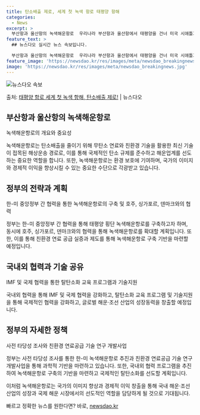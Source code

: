```yaml
---
title: 탄소배출 제로, 세계 첫 녹색 항로 태평양 항해
categories:
  - News
excerpt: >
  부산항과 울산항의 녹색해운항로  우리나라 부산항과 울산항에서 태평양을 건너 미국 시애틀과 타코마항으로 이어지…
feature_text: >
  ## 뉴스다오 실시간 뉴스 속보입니다.

  부산항과 울산항의 녹색해운항로  우리나라 부산항과 울산항에서 태평양을 건너 미국 시애틀과 타코마항으로 이어지…
feature_image: 'https://newsdao.kr/res/images/meta/newsdao_breakingnews.jpg'
image: 'https://newsdao.kr/res/images/meta/newsdao_breakingnews.jpg'
---
```


![뉴스다오 속보](https://newsdao.kr/res/images/meta/newsdao_breakingnews.jpg)

<p>출처: <a href="https://newsdao.kr/4553" rel="dofollow">태평양 항로 세계 첫 녹색 항해, 탄소배출 제로!</a> | 뉴스다오</p>

<h2 data-ke-size="size26">부산항과 울산항의 녹색해운항로</h2>
<p data-ke-size="size16">녹색해운항로의 개요와 중요성</p>
녹색해운항로는 탄소배출을 줄이기 위해 무탄소 연료와 친환경 기술을 활용한 최신 기술이 접목된 해상운송 경로로, 이를 통해 국제적인 탄소 규제를 준수하고 해운업계를 선도하는 중요한 역할을 합니다. 또한, 녹색해운항로는 환경 보호에 기여하며, 국가의 이미지와 경제적 이익을 향상시킬 수 있는 중요한 수단으로 각광받고 있습니다.

<h2 data-ke-size="size26">정부의 전략과 계획</h2>
<p data-ke-size="size16">한-미 중앙정부 간 협력을 통한 녹색해운항로의 구축 및 호주, 싱가포르, 덴마크와의 협력</p>
정부는 한-미 중앙정부 간 협력을 통해 태평양 횡단 녹색해운항로를 구축하고자 하며, 동시에 호주, 싱가포르, 덴마크와의 협력을 통해 녹색해운항로를 확대할 계획입니다. 또한, 이를 통해 친환경 연료 공급 실증과 제도를 통해 녹색해운항로 구축 기반을 마련할 예정입니다.

<h2 data-ke-size="size26">국내외 협력과 기술 공유</h2>
<p data-ke-size="size16">IMF 및 국제 협력을 통한 탈탄소화 교육 프로그램과 기술지원</p>
국내외 협력을 통해 IMF 및 국제 협력을 강화하고, 탈탄소화 교육 프로그램 및 기술지원을 통해 국제적인 협력을 강화하고, 글로벌 해운·조선 산업의 성장동력을 창출할 예정입니다.

<h2 data-ke-size="size26">정부의 자세한 정책</h2>
<p data-ke-size="size16">사전 타당성 조사와 친환경 연료공급 기술 연구 개발사업</p>
정부는 사전 타당성 조사를 통한 한-미 녹색해운항로 추진과 친환경 연료공급 기술 연구 개발사업을 통해 과학적 기반을 마련하고 있습니다. 또한, 국내외 협력 프로그램을 추진하여 녹색해운항로 구축의 기반을 마련하고 국제적인 탈탄소화를 선도할 계획입니다.

이처럼 녹색해운항로는 국가의 이미지 향상과 경제적 이익 창출을 통해 국내 해운·조선 산업의 성장과 국제 해운 시장에서의 선도적인 역할을 담당하게 될 것으로 기대됩니다. 

빠르고 정확한 뉴스를 원한다면? 바로, <a href="https://newsdao.kr" rel="dofollow">newsdao.kr</a>


